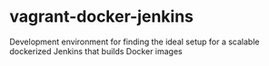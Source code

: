 # vagrant-docker-jenkins
Development environment for finding the ideal setup for a scalable dockerized Jenkins
that builds Docker images
